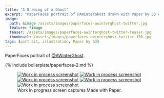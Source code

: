 ```yaml
---
title: "A Drawing of a Ghost"
excerpt: "PaperFaces portrait of @AWinterGhost drawn with Paper by 53 on an iPad."
image: 
  path: &image /assets/images/paperfaces-awinterghost-twitter.jpg 
  feature: *image
  teaser: /assets/images/paperfaces-awinterghost-twitter-teaser.jpg
  thumbnail: /assets/images/paperfaces-awinterghost-twitter-150.jpg
tags: [portrait, illustration, Paper by 53]
---
```


PaperFaces portrait of [@AWinterGhost](https://twitter.com/AWinterGhost).

{% include boilerplate/paperfaces-2.md %}

<figure class="third">
  <a href="/assets/images/paperfaces-awinterghost-process-1-lg.jpg"><img src="/assets/images/paperfaces-awinterghost-process-1-600.jpg" alt="Work in process screenshot"></a>
  <a href="/assets/images/paperfaces-awinterghost-process-2-lg.jpg"><img src="/assets/images/paperfaces-awinterghost-process-2-600.jpg" alt="Work in process screenshot"></a>
  <a href="/assets/images/paperfaces-awinterghost-process-3-lg.jpg"><img src="/assets/images/paperfaces-awinterghost-process-3-600.jpg" alt="Work in process screenshot"></a>
  <a href="/assets/images/paperfaces-awinterghost-process-4-lg.jpg"><img src="/assets/images/paperfaces-awinterghost-process-4-600.jpg" alt="Work in process screenshot"></a>
  <a href="/assets/images/paperfaces-awinterghost-process-5-lg.jpg"><img src="/assets/images/paperfaces-awinterghost-process-5-600.jpg" alt="Work in process screenshot"></a>
  <figcaption>Work in progress screen captures Made with Paper.</figcaption>
</figure>
